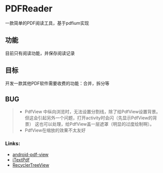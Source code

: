 # PDFReader
一款简单的PDF阅读工具，基于pdfium实现
## 功能
目前只有阅读功能，并保存阅读记录

## 目标
开发一款其他PDF软件需要收费的功能：合并，拆分等

## BUG
>* PdfView 中纵向浏览时，无法设置分割线，除了给PdfView设置背景。但这会引起另外一个问题，打开activity时会闪（先显示PdfView的背景）
   这也可以处理，给PdfView盖一层遮罩（明显的过度绘制啊）。
>* PdfView在缩放的效果不太友好

### Links:
- [android-pdf-view](https://github.com/barteksc/AndroidPdfViewer)
- [iTextPdf](https://github.com/itext/itextpdf)
- [RecyclerTreeView](https://github.com/TellH/RecyclerTreeView)

